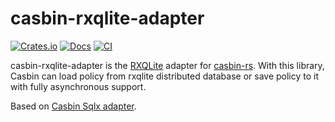 # casbin-rxqlite-adapter

[![Crates.io](https://img.shields.io/crates/v/casbin-rxqlite-adapter.svg)](https://crates.io/crates/casbin-rxqlite-adapter)
[![Docs](https://docs.rs/casbin-rxqlite-adapter/badge.svg)](https://docs.rs/casbin-rxqlite-adapter)
[![CI](https://github.com/HaHa421/casbin-rxqlite-adapter/actions/workflows/ci.yml/badge.svg)](https://github.com/HaHa421/casbin-rxqlite-adapter/actions/workflows/ci.yml)

casbin-rxqlite-adapter is the [RXQLite](https://github.com/HaHa421/rxqlite) adapter for [casbin-rs](https://github.com/casbin/casbin-rs). With this library, Casbin can load policy from rxqlite distributed database or save policy to it with fully asynchronous support.

Based on [Casbin Sqlx adapter](https://github.com/casbin/sqlx-adapter).

